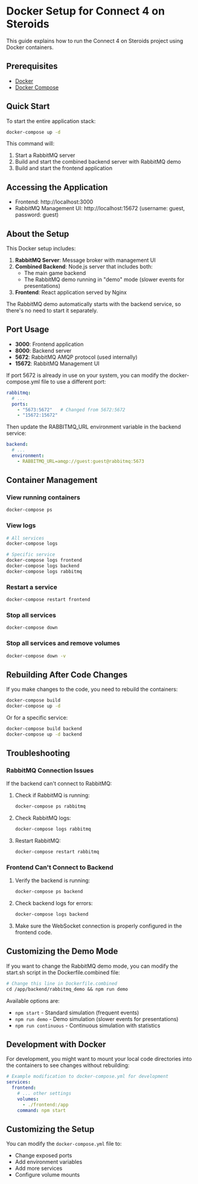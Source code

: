 # Docker Setup for Connect 4 on Steroids

This guide explains how to run the Connect 4 on Steroids project using Docker containers.

## Prerequisites

- [Docker](https://docs.docker.com/get-docker/)
- [Docker Compose](https://docs.docker.com/compose/install/)

## Quick Start

To start the entire application stack:

```bash
docker-compose up -d
```

This command will:
1. Start a RabbitMQ server
2. Build and start the combined backend server with RabbitMQ demo
3. Build and start the frontend application

## Accessing the Application

- Frontend: http://localhost:3000
- RabbitMQ Management UI: http://localhost:15672 (username: guest, password: guest)

## About the Setup

This Docker setup includes:

1. **RabbitMQ Server**: Message broker with management UI
2. **Combined Backend**: Node.js server that includes both:
   - The main game backend
   - The RabbitMQ demo running in "demo" mode (slower events for presentations)
3. **Frontend**: React application served by Nginx

The RabbitMQ demo automatically starts with the backend service, so there's no need to start it separately.

## Port Usage

- **3000**: Frontend application
- **8000**: Backend server
- **5672**: RabbitMQ AMQP protocol (used internally)
- **15672**: RabbitMQ Management UI

If port 5672 is already in use on your system, you can modify the docker-compose.yml file to use a different port:

```yaml
rabbitmq:
  # ...
  ports:
    - "5673:5672"   # Changed from 5672:5672
    - "15672:15672"
```

Then update the RABBITMQ_URL environment variable in the backend service:

```yaml
backend:
  # ...
  environment:
    - RABBITMQ_URL=amqp://guest:guest@rabbitmq:5673
```

## Container Management

### View running containers

```bash
docker-compose ps
```

### View logs

```bash
# All services
docker-compose logs

# Specific service
docker-compose logs frontend
docker-compose logs backend
docker-compose logs rabbitmq
```

### Restart a service

```bash
docker-compose restart frontend
```

### Stop all services

```bash
docker-compose down
```

### Stop all services and remove volumes

```bash
docker-compose down -v
```

## Rebuilding After Code Changes

If you make changes to the code, you need to rebuild the containers:

```bash
docker-compose build
docker-compose up -d
```

Or for a specific service:

```bash
docker-compose build backend
docker-compose up -d backend
```

## Troubleshooting

### RabbitMQ Connection Issues

If the backend can't connect to RabbitMQ:

1. Check if RabbitMQ is running:
   ```bash
   docker-compose ps rabbitmq
   ```

2. Check RabbitMQ logs:
   ```bash
   docker-compose logs rabbitmq
   ```

3. Restart RabbitMQ:
   ```bash
   docker-compose restart rabbitmq
   ```

### Frontend Can't Connect to Backend

1. Verify the backend is running:
   ```bash
   docker-compose ps backend
   ```

2. Check backend logs for errors:
   ```bash
   docker-compose logs backend
   ```

3. Make sure the WebSocket connection is properly configured in the frontend code.

## Customizing the Demo Mode

If you want to change the RabbitMQ demo mode, you can modify the start.sh script in the Dockerfile.combined file:

```dockerfile
# Change this line in Dockerfile.combined
cd /app/backend/rabbitmq_demo && npm run demo
```

Available options are:
- `npm start` - Standard simulation (frequent events)
- `npm run demo` - Demo simulation (slower events for presentations)
- `npm run continuous` - Continuous simulation with statistics

## Development with Docker

For development, you might want to mount your local code directories into the containers to see changes without rebuilding:

```yaml
# Example modification to docker-compose.yml for development
services:
  frontend:
    # ... other settings
    volumes:
      - ./frontend:/app
    command: npm start
```

## Customizing the Setup

You can modify the `docker-compose.yml` file to:
- Change exposed ports
- Add environment variables
- Add more services
- Configure volume mounts 